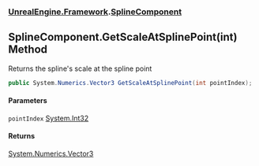 ### [UnrealEngine.Framework](UnrealEngine_Framework.md 'UnrealEngine.Framework').[SplineComponent](SplineComponent.md 'UnrealEngine.Framework.SplineComponent')
## SplineComponent.GetScaleAtSplinePoint(int) Method
Returns the spline's scale at the spline point  
```csharp
public System.Numerics.Vector3 GetScaleAtSplinePoint(int pointIndex);
```
#### Parameters
<a name='UnrealEngine_Framework_SplineComponent_GetScaleAtSplinePoint(int)_pointIndex'></a>
`pointIndex` [System.Int32](https://docs.microsoft.com/en-us/dotnet/api/System.Int32 'System.Int32')  
  
#### Returns
[System.Numerics.Vector3](https://docs.microsoft.com/en-us/dotnet/api/System.Numerics.Vector3 'System.Numerics.Vector3')  
